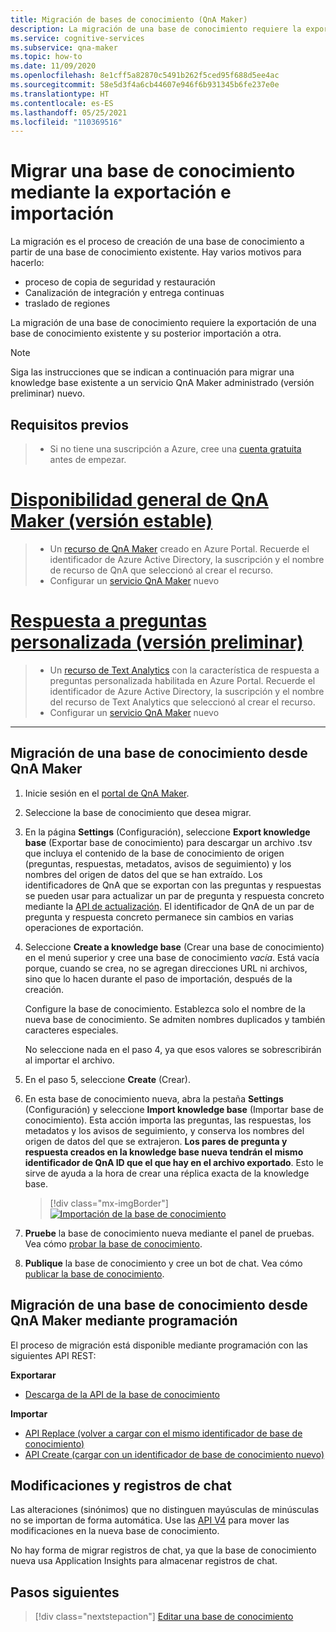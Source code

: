 ```yaml
---
title: Migración de bases de conocimiento (QnA Maker)
description: La migración de una base de conocimiento requiere la exportación de una base de conocimiento y la posterior importación a otra.
ms.service: cognitive-services
ms.subservice: qna-maker
ms.topic: how-to
ms.date: 11/09/2020
ms.openlocfilehash: 8e1cff5a82870c5491b262f5ced95f688d5ee4ac
ms.sourcegitcommit: 58e5d3f4a6cb44607e946f6b931345b6fe237e0e
ms.translationtype: HT
ms.contentlocale: es-ES
ms.lasthandoff: 05/25/2021
ms.locfileid: "110369516"
---
```

# <a name="migrate-a-knowledge-base-using-export-import"></a>Migrar una base de conocimiento mediante la exportación e importación

La migración es el proceso de creación de una base de conocimiento a partir de una base de conocimiento existente. Hay varios motivos para hacerlo:

* proceso de copia de seguridad y restauración
* Canalización de integración y entrega continuas
* traslado de regiones

La migración de una base de conocimiento requiere la exportación de una base de conocimiento existente y su posterior importación a otra.

> [!NOTE]
> Siga las instrucciones que se indican a continuación para migrar una knowledge base existente a un servicio QnA Maker administrado (versión preliminar) nuevo.

## <a name="prerequisites"></a>Requisitos previos

> * Si no tiene una suscripción a Azure, cree una [cuenta gratuita](https://azure.microsoft.com/free/cognitive-services/) antes de empezar.

# <a name="qna-maker-ga-stable-release"></a>[Disponibilidad general de QnA Maker (versión estable)](#tab/v1)

> * Un [recurso de QnA Maker](https://ms.portal.azure.com/#create/Microsoft.CognitiveServicesQnAMaker) creado en Azure Portal. Recuerde el identificador de Azure Active Directory, la suscripción y el nombre de recurso de QnA que seleccionó al crear el recurso.
> * Configurar un [servicio QnA Maker](../How-To/set-up-qnamaker-service-azure.md) nuevo

# <a name="custom-question-answering-preview-release"></a>[Respuesta a preguntas personalizada (versión preliminar)](#tab/v2)

> * Un [recurso de Text Analytics](https://ms.portal.azure.com/#create/Microsoft.CognitiveServicesTextAnalytics) con la característica de respuesta a preguntas personalizada habilitada en Azure Portal. Recuerde el identificador de Azure Active Directory, la suscripción y el nombre del recurso de Text Analytics que seleccionó al crear el recurso.
> * Configurar un [servicio QnA Maker](../How-To/set-up-qnamaker-service-azure.md) nuevo

---

## <a name="migrate-a-knowledge-base-from-qna-maker"></a>Migración de una base de conocimiento desde QnA Maker
1. Inicie sesión en el [portal de QnA Maker](https://qnamaker.ai).
1. Seleccione la base de conocimiento que desea migrar.

1. En la página **Settings** (Configuración), seleccione **Export knowledge base** (Exportar base de conocimiento) para descargar un archivo .tsv que incluya el contenido de la base de conocimiento de origen (preguntas, respuestas, metadatos, avisos de seguimiento) y los nombres del origen de datos del que se han extraído. Los identificadores de QnA que se exportan con las preguntas y respuestas se pueden usar para actualizar un par de pregunta y respuesta concreto mediante la [API de actualización](/rest/api/cognitiveservices/qnamaker/knowledgebase/update). El identificador de QnA de un par de pregunta y respuesta concreto permanece sin cambios en varias operaciones de exportación.

1. Seleccione **Create a knowledge base** (Crear una base de conocimiento) en el menú superior y cree una base de conocimiento _vacía_. Está vacía porque, cuando se crea, no se agregan direcciones URL ni archivos, sino que lo hacen durante el paso de importación, después de la creación.

    Configure la base de conocimiento. Establezca solo el nombre de la nueva base de conocimiento. Se admiten nombres duplicados y también caracteres especiales.

    No seleccione nada en el paso 4, ya que esos valores se sobrescribirán al importar el archivo.

1. En el paso 5, seleccione **Create** (Crear).

1. En esta base de conocimiento nueva, abra la pestaña **Settings** (Configuración) y seleccione **Import knowledge base** (Importar base de conocimiento). Esta acción importa las preguntas, las respuestas, los metadatos y los avisos de seguimiento, y conserva los nombres del origen de datos del que se extrajeron. **Los pares de pregunta y respuesta creados en la knowledge base nueva tendrán el mismo identificador de QnA ID que el que hay en el archivo exportado**. Esto le sirve de ayuda a la hora de crear una réplica exacta de la knowledge base.

   > [!div class="mx-imgBorder"]
   > [![Importación de la base de conocimiento](../media/qnamaker-how-to-migrate-kb/Import.png)](../media/qnamaker-how-to-migrate-kb/Import.png#lightbox)

1. **Pruebe** la base de conocimiento nueva mediante el panel de pruebas. Vea cómo [probar la base de conocimiento](../How-To/test-knowledge-base.md).

1. **Publique** la base de conocimiento y cree un bot de chat. Vea cómo [publicar la base de conocimiento](../Quickstarts/create-publish-knowledge-base.md#publish-the-knowledge-base).

## <a name="programmatically-migrate-a-knowledge-base-from-qna-maker"></a>Migración de una base de conocimiento desde QnA Maker mediante programación

El proceso de migración está disponible mediante programación con las siguientes API REST:

**Exportarar**

* [Descarga de la API de la base de conocimiento](/rest/api/cognitiveservices/qnamaker4.0/knowledgebase/download)

**Importar**

* [API Replace (volver a cargar con el mismo identificador de base de conocimiento)](/rest/api/cognitiveservices/qnamaker4.0/knowledgebase/replace)
* [API Create (cargar con un identificador de base de conocimiento nuevo)](/rest/api/cognitiveservices/qnamaker4.0/knowledgebase/create)


## <a name="chat-logs-and-alterations"></a>Modificaciones y registros de chat
Las alteraciones (sinónimos) que no distinguen mayúsculas de minúsculas no se importan de forma automática. Use las [API V4](/rest/api/cognitiveservices/qnamaker4.0/knowledgebase) para mover las modificaciones en la nueva base de conocimiento.

No hay forma de migrar registros de chat, ya que la base de conocimiento nueva usa Application Insights para almacenar registros de chat.

## <a name="next-steps"></a>Pasos siguientes

> [!div class="nextstepaction"]
> [Editar una base de conocimiento](../How-To/edit-knowledge-base.md)